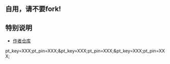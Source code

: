 ## 自用，请不要fork!
## 特别说明
- [作者仓库](https://github.com/lxk0301/jd_scripts)


pt_key=XXX;pt_pin=XXX;&pt_key=XXX;pt_pin=XXX;&pt_key=XXX;pt_pin=XXX;
